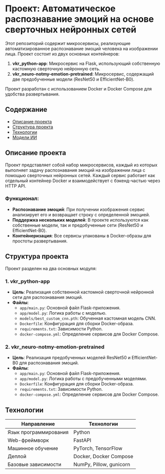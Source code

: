# Проект: Автоматическое распознавание эмоций на основе сверточных нейронных сетей

Этот репозиторий содержит микросервисы, реализующие автоматизированное распознавание эмоций человека на изображении лица. Проект состоит из двух основных контейнеров:

1. **vkr_python-app**: Микросервис на Flask, использующий собственную кастомную сверточную нейронную сеть.
2. **vkr_neuro-notmy-emotion-pretrained**: Микросервис, содержащий две предобученные модели (ResNet50 и EfficientNet-B0).

Проект разработан с использованием Docker и Docker Compose для удобства развертывания.

## Содержание

- [Описание проекта](#описание-проекта)
- [Структура проекта](#структура-проекта)
- [Технологии](#технологии)
- [Модели ИИ](#модели-ии)

## Описание проекта

Проект представляет собой набор микросервисов, каждый из которых выполняет задачу распознавания эмоций на изображении лица с помощью сверточных нейронных сетей. Каждый сервис работает как отдельный контейнер Docker и взаимодействует с бэкенд-частью через HTTP API.

### Функционал:
- **Распознавание эмоций**: При получении изображения сервис анализирует его и возвращает строку с определенной эмоцией.
- **Поддержка нескольких моделей**: В проекте используются как собственные модели, так и предобученные сети (ResNet50 и EfficientNet-B0).
- **Контейнеризация**: Все сервисы упакованы в Docker-образы для простоты развертывания.

## Структура проекта

Проект разделен на два основных модуля:

### 1. **vkr_python-app**
- **Цель**: Реализация собственной кастомной сверточной нейронной сети для распознавания эмоций.
- **Файлы**:
  - `app/main.py`: Основной файл Flask-приложения.
  - `app/model.py`: Логика работы с моделью.
  - `models/best_custom_cnn.pth`: Обученная кастомная модель CNN.
  - `Dockerfile`: Конфигурация для сборки Docker-образа.
  - `requirements.txt`: Зависимости Python.
  - `docker-compose.yml`: Определение сервисов для Docker Compose.

### 2. **vkr_neuro-notmy-emotion-pretrained**
- **Цель**: Реализация предобученных моделей ResNet50 и EfficientNet-B0 для распознавания эмоций.
- **Файлы**:
  - `app/main.py`: Основной файл Flask-приложения.
  - `app/model.py`: Логика работы с предобученными моделями.
  - `Dockerfile`: Конфигурация для сборки Docker-образа.
  - `requirements.txt`: Зависимости Python.
  - `docker-compose.yml`: Определение сервисов для Docker Compose.

## Технологии

| Направление | Технологии |
|-------------|------------|
| Язык программирования | Python |
| Web-фреймворк | FastAPI |
| Машинное обучение | PyTorch, TensorFlow |
| Деплой | Docker, Docker Compose |
| Базовые зависимости | NumPy, Pillow, gunicorn |
